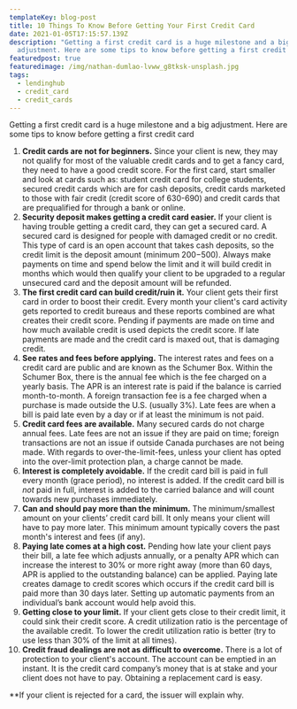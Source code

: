 ```yaml
---
templateKey: blog-post
title: 10 Things To Know Before Getting Your First Credit Card
date: 2021-01-05T17:15:57.139Z
description: "Getting a first credit card is a huge milestone and a big
  adjustment. Here are some tips to know before getting a first credit card. "
featuredpost: true
featuredimage: /img/nathan-dumlao-lvww_g8tksk-unsplash.jpg
tags:
  - lendinghub
  - credit_card
  - credit_cards
---
```

Getting a first credit card is a huge milestone and a big adjustment. Here are some tips to know before getting a first credit card

1. **Credit cards are not for beginners.** Since your client is new, they may not qualify for most of the valuable credit cards and to get a fancy card, they need to have a good credit score. For the first card, start smaller and look at cards such as: student credit card for college students, secured credit cards which are for cash deposits, credit cards marketed to those with fair credit (credit score of 630-690) and credit cards that are prequalified for through a bank or online.
2. **Security deposit makes getting a credit card easier.** If your client is having trouble getting a credit card, they can get a secured card. A secured card is designed for people with damaged credit or no credit. This type of card is an open account that takes cash deposits, so the credit limit is the deposit amount (minimum $200-$500). Always make payments on time and spend below the limit and it will build credit in months which would then qualify your client to be upgraded to a regular unsecured card and the deposit amount will be refunded.
3. **The first credit card can build credit/ruin it.** Your client gets their first card in order to boost their credit. Every month your client's card activity gets reported to credit bureaus and these reports combined are what creates their credit score. Pending if payments are made on time and how much available credit is used depicts the credit score. If late payments are made and the credit card is maxed out, that is damaging credit.
4. **See rates and fees before applying.** The interest rates and fees on a credit card are public and are known as the Schumer Box. Within the Schumer Box, there is the annual fee which is the fee charged on a yearly basis. The APR is an interest rate is paid if the balance is carried month-to-month. A foreign transaction fee is a fee charged when a purchase is made outside the U.S. (usually 3%). Late fees are when a bill is paid late even by a day or if at least the minimum is not paid.
5. **Credit card fees are available.** Many secured cards do not charge annual fees. Late fees are not an issue if they are paid on time; foreign transactions are not an issue if outside Canada purchases are not being made. With regards to over-the-limit-fees, unless your client has opted into the over-limit protection plan, a charge cannot be made.
6. **Interest is completely avoidable.** If the credit card bill is paid in full every month (grace period), no interest is added. If the credit card bill is *not* paid in full, interest is added to the carried balance and will count towards new purchases immediately.
7. **Can and should pay more than the minimum.** The minimum/smallest amount on your clients’ credit card bill. It only means your client will have to pay more later. This minimum amount typically covers the past month's interest and fees (if any).
8. **Paying late comes at a high cost.** Pending how late your client pays their bill, a late fee which adjusts annually, or a penalty APR which can increase the interest to 30% or more right away (more than 60 days, APR is applied to the outstanding balance) can be applied. Paying late creates damage to credit scores which occurs if the credit card bill is paid more than 30 days later. Setting up automatic payments from an individual’s bank account would help avoid this.
9. **Getting close to your limit.** If your client gets close to their credit limit, it could sink their credit score. A credit utilization ratio is the percentage of the available credit. To lower the credit utilization ratio is better (try to use less than 30% of the limit at all times).
10. **Credit fraud dealings are not as difficult to overcome.** There is a lot of protection to your client's account. The account can be emptied in an instant. It is the credit card company’s money that is at stake and your client does not have to pay. Obtaining a replacement card is easy.

\*\*If your client is rejected for a card, the issuer will explain why.